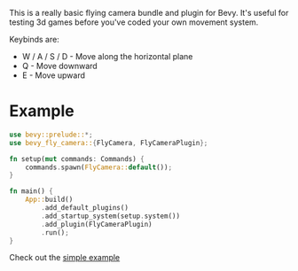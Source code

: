 This is a really basic flying camera bundle and plugin for Bevy. It's useful for testing 3d games before you've coded your own movement system.

Keybinds are:

- W / A / S / D - Move along the horizontal plane
- Q - Move downward
- E - Move upward

# Example

```rust
use bevy::prelude::*;
use bevy_fly_camera::{FlyCamera, FlyCameraPlugin};

fn setup(mut commands: Commands) {
	commands.spawn(FlyCamera::default());
}

fn main() {
	App::build()
		.add_default_plugins()
		.add_startup_system(setup.system())
		.add_plugin(FlyCameraPlugin)
		.run();
}
```

Check out the [simple example](examples/basic.rs)
